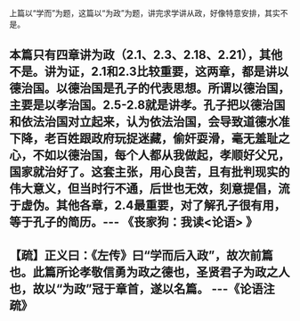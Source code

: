 上篇以“学而”为题，这篇以“为政”为题，讲完求学讲从政，好像特意安排，其实不是。 

本篇只有四章讲为政（2.1、2.3、2.18、2.21），其他不是。讲为证，2.1和2.3比较重要，这两章，都是讲以德治国。以德治国是孔子的代表思想。所谓以德治国，主要是以孝治国。2.5-2.8就是讲孝。孔子把以德治国和依法治国对立起来，认为依法治国，会导致道德水准下降，老百姓跟政府玩捉迷藏，偷奸耍滑，毫无羞耻之心，不如以德治国，每个人都从我做起，孝顺好父兄，国家就治好了。这套主张，用心良苦，且有批判现实的伟大意义，但当时行不通，后世也无效，刻意提倡，流于虚伪。其他各章，2.4最重要，对了解孔子很有用，等于孔子的简历。--- 《丧家狗：我读<论语> 》
---

【疏】正义曰：《左传》曰“学而后入政”，故次前篇也。此篇所论孝敬信勇为政之德也，圣贤君子为政之人也，故以“为政”冠于章首，遂以名篇。                ---《论语注疏》
---